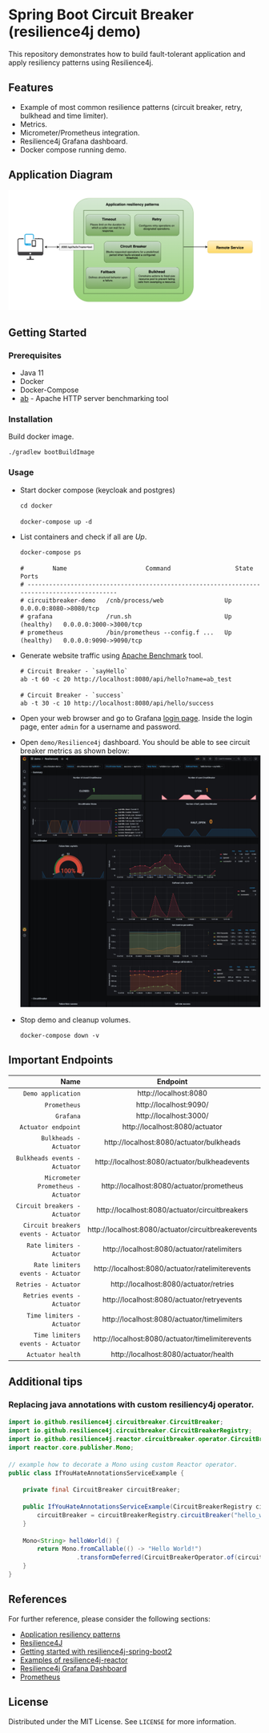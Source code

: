 # Spring Boot Circuit Breaker (resilience4j demo)

This repository demonstrates how to build fault-tolerant application and apply resiliency patterns using Resilience4j.

## Features

* Example of most common resilience patterns (circuit breaker, retry, bulkhead and time limiter).
* Metrics.
* Micrometer/Prometheus integration.
* Resilience4j Grafana dashboard.
* Docker compose running demo.

## Application Diagram

![application-diagram.png](./_docs/img/application-diagram.png)

## Getting Started

### Prerequisites

* Java 11
* Docker
* Docker-Compose
* [ab](https://httpd.apache.org/docs/2.4/programs/ab.html) - Apache HTTP server benchmarking tool

### Installation

Build docker image.

```shell
./gradlew bootBuildImage
```

### Usage

* Start docker compose (keycloak and postgres)
  ```shell
  cd docker
  
  docker-compose up -d
  ```

* List containers and check if all are *Up*.
  ```shell
  docker-compose ps   

  #        Name                      Command                  State               Ports         
  # --------------------------------------------------------------------------------------------
  # circuitbreaker-demo   /cnb/process/web                 Up             0.0.0.0:8080->8080/tcp
  # grafana               /run.sh                          Up (healthy)   0.0.0.0:3000->3000/tcp
  # prometheus            /bin/prometheus --config.f ...   Up (healthy)   0.0.0.0:9090->9090/tcp
  ```

* Generate website traffic using [Apache Benchmark](https://httpd.apache.org/docs/2.4/programs/ab.html) tool.
  ```shell
  # Circuit Breaker - `sayHello`
  ab -t 60 -c 20 http://localhost:8080/api/hello?name=ab_test
  
  # Circuit Breaker - `success` 
  ab -t 30 -c 10 http://localhost:8080/api/hello/success
  ```

* Open your web browser and go to Grafana [login page](http://localhost:3000/). Inside the login page, enter `admin` for a
  username and password.

* Open `demo/Resilience4j` dashboard. You should be able to see circuit breaker metrics as shown below:
  ![resiliency4j-dashboard.png](./_docs/img/resiliency4j-dashboard.png)

* Stop demo and cleanup volumes.
  ```shell
  docker-compose down -v
  ```

## Important Endpoints

| Name | Endpoint | 
| -------------:|:--------:|
| `Demo application` | http://localhost:8080 |
| `Prometheus` | http://localhost:9090/ |
| `Grafana` | http://localhost:3000/ |
| `Actuator endpoint` | http://localhost:8080/actuator |
| `Bulkheads - Actuator` | http://localhost:8080/actuator/bulkheads |
| `Bulkheads events - Actuator` | http://localhost:8080/actuator/bulkheadevents |
| `Micrometer Prometheus - Actuator` | http://localhost:8080/actuator/prometheus |
| `Circuit breakers - Actuator` | http://localhost:8080/actuator/circuitbreakers |
| `Circuit breakers events - Actuator` | http://localhost:8080/actuator/circuitbreakerevents |
| `Rate limiters - Actuator` | http://localhost:8080/actuator/ratelimiters |
| `Rate limiters events - Actuator` | http://localhost:8080/actuator/ratelimiterevents |
| `Retries - Actuator` | http://localhost:8080/actuator/retries |
| `Retries events - Actuator` | http://localhost:8080/actuator/retryevents |
| `Time limiters - Actuator` | http://localhost:8080/actuator/timelimiters |
| `Time limiters events - Actuator` | http://localhost:8080/actuator/timelimiterevents |
| `Actuator health` | http://localhost:8080/actuator/health |

## Additional tips

### Replacing java annotations with custom resiliency4j operator.

```java
import io.github.resilience4j.circuitbreaker.CircuitBreaker;
import io.github.resilience4j.circuitbreaker.CircuitBreakerRegistry;
import io.github.resilience4j.reactor.circuitbreaker.operator.CircuitBreakerOperator;
import reactor.core.publisher.Mono;

// example how to decorate a Mono using custom Reactor operator.
public class IfYouHateAnnotationsServiceExample {

	private final CircuitBreaker circuitBreaker;

	public IfYouHateAnnotationsServiceExample(CircuitBreakerRegistry circuitBreakerRegistry) {
		circuitBreaker = circuitBreakerRegistry.circuitBreaker("hello_world");
	}

	Mono<String> helloWorld() {
		return Mono.fromCallable(() -> "Hello World!")
				   .transformDeferred(CircuitBreakerOperator.of(circuitBreaker));
	}
}
```

## References

For further reference, please consider the following sections:

* [Application resiliency patterns](https://docs.microsoft.com/en-us/dotnet/architecture/cloud-native/application-resiliency-patterns)
* [Resilience4J](https://docs.spring.io/spring-cloud-circuitbreaker/docs/current/reference/html/index.html)
* [Getting started with resilience4j-spring-boot2](https://resilience4j.readme.io/docs/getting-started-3)
* [Examples of resilience4j-reactor](https://resilience4j.readme.io/docs/examples-1)
* [Resilience4j Grafana Dashboard](https://resilience4j.readme.io/docs/grafana-1)
* [Prometheus](https://docs.spring.io/spring-boot/docs/2.4.4/reference/html/production-ready-features.html#production-ready-metrics-export-prometheus)

## License

Distributed under the MIT License. See `LICENSE` for more information.
